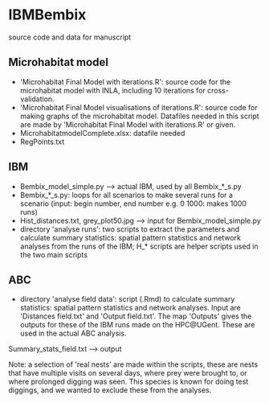 # IBMBembix
source code and data for manuscript

## Microhabitat model
- 'Microhabitat Final Model with iterations.R': source code for the microhabitat model with INLA, including 10 iterations for cross-validation.
- 'Microhabitat Final Model visualisations of iterations.R': source code for making graphs of the microhabitat model. Datafiles needed in this script are made by 'Microhabitat Final Model with iterations.R' or given.
- MicrohabitatmodelComplete.xlsx: datafile needed
- RegPoints.txt

## IBM
- Bembix_model_simple.py --> actual IBM, used by all Bembix_*_s.py
- Bembix_*_s.py: loops for all scenarios to make several runs for a scenario (input: begin number, end number e.g. 0 1000: makes 1000 runs)
- Hist_distances.txt, grey_plot50.jpg --> input for Bembix_model_simple.py
- directory 'analyse runs': two scripts to extract the parameters and calculate summary statistics: spatial pattern statistics and network analyses from the runs of the IBM; H_* scripts are helper scripts used in the two main scripts

## ABC
- directory 'analyse field data': script (.Rmd) to calculate summary statistics: spatial pattern statistics and network analyses. Input are 'Distances field.txt' and 'Output field.txt'. The map 'Outputs' gives the outputs for these of the IBM runs made on the HPC@UGent. These are used in the actual ABC analysis.


Summary_stats_field.txt --> output





Note: a selection of 'real nests' are made within the scripts, these are nests that have multiple visits on several days, where prey were brought to, or where prolonged digging was seen. This species is known for doing test diggings, and we wanted to exclude these from the analyses.
